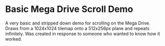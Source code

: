 # Basic Mega Drive Scroll Demo
A very basic and stripped down demo for scrolling on the Mega Drive. Draws from a 1024x1024 tilemap onto a 512x256px plane and repeats infinitely. Was created in response to someone who wanted to know how it worked.